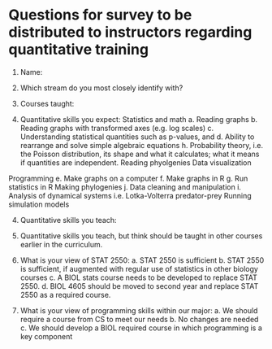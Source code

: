 # Questions for survey to be distributed to instructors regarding quantitative training

1. Name:

2. Which stream do you most closely identify with?

2. Courses taught:

3. Quantitative skills you expect:
Statistics and math
a. Reading graphs
b. Reading graphs with transformed axes (e.g. log scales)
c. Understanding statistical quantities such as p-values, and 
d. Ability to rearrange and solve simple algebraic equations
h. Probability theory, i.e. the Poisson distribution, its shape and what it calculates; what it means if quantities are independent.
Reading phyolgenies
Data visualization

Programming
e. Make graphs on a computer
f. Make graphs in R
g. Run statistics in R
Making phylogenies
j. Data cleaning and manipulation
i. Analysis of dynamical systems i.e. Lotka-Volterra predator-prey
Running simulation models


4. Quantitative skills you teach:

5. Quantitative skills you teach, but think should be taught in other courses earlier in the curriculum.

6. What is your view of STAT 2550:
a. STAT 2550 is sufficient
b. STAT 2550 is sufficient, if augmented with regular use of statistics in other biology courses
c. A BIOL stats course needs to be developed to replace STAT 2550.
d. BIOL 4605 should be moved to second year and replace STAT 2550 as a required course.

7. What is your view of programming skills within our major:
a. We should require a course from CS to meet our needs
b. No changes are needed
c. We should develop a BIOL required course in which programming is a key component
